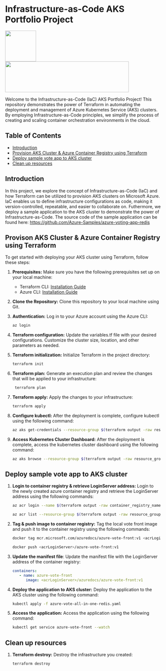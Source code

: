 # Infrastructure-as-Code AKS Portfolio Project

<div style="display: inline-block;">
   <img src="https://upload.wikimedia.org/wikipedia/commons/thumb/f/fa/Microsoft_Azure.svg/300px-Microsoft_Azure.svg.png" width="100" height="100" style="margin-right: 50px;">
   <img src="https://upload.wikimedia.org/wikipedia/commons/thumb/0/04/Terraform_Logo.svg/600px-Terraform_Logo.svg.png" width="400" height="100">
</div>

Welcome to the Infrastructure-as-Code (IaC) AKS Portfolio Project! This repository demonstrates the power of Terraform in automating the deployment and management of Azure Kubernetes Service (AKS) clusters. By employing Infrastructure-as-Code principles, we simplify the process of creating and scaling container orchestration environments in the cloud.

## Table of Contents

- [Introduction](#introduction)
- [Provision AKS Cluster & Azure Container Registry using Terraform](#provison-aks-cluster--azure-container-registry-using-terraform)
- [Deploy sample vote app to AKS cluster](#deploy-sample-vote-app-to-aks-cluster)
- [Clean up resources](#clean-up-resources)

## Introduction

In this project, we explore the concept of Infrastructure-as-Code (IaC) and how Terraform can be utilized to provision AKS clusters on Microsoft Azure. IaC enables us to define infrastructure configurations as code, making it version-controlled, repeatable, and easier to collaborate on. Futhermore, we deploy a sample application to the AKS cluster to demonstrate the power of Infrastructure-as-Code. The source code of the sample application can be found here: https://github.com/Azure-Samples/azure-voting-app-redis

## Provison AKS Cluster & Azure Container Registry using Terraform

To get started with deploying your AKS cluster using Terraform, follow these steps:

1. **Prerequisites:** Make sure you have the following prerequisites set up on your local machine:
   - Terraform CLI: [Installation Guide](https://learn.hashicorp.com/tutorials/terraform/install-cli)
   - Azure CLI: [Installation Guide](https://docs.microsoft.com/en-us/cli/azure/install-azure-cli)

2. **Clone the Repository:** Clone this repository to your local machine using Git.

3. **Authentication:** Log in to your Azure account using the Azure CLI:

   ```bash
   az login

4. **Terraform configuration:** Update the variables.tf file with your desired configurations. Customize the cluster size, location, and other parameters as needed.

5. **Terraform initialization:** Initialize Terraform in the project directory:

   ```bash
   terraform init

6. **Terraform plan:** Generate an execution plan and review the changes that will be applied to your infrastructure:

   ```bash
    terraform plan

7. **Terraform apply:** Apply the changes to your infrastructure:

   ```bash
   terraform apply

8. **Configure kubectl:** After the deployment is complete, configure kubectl using the following command:

    ```bash
    az aks get-credentials --resource-group $(terraform output -raw resource_group_name) --name $(terraform output -raw kubernetes_cluster_name)

9. **Access Kubernetes Cluster Dashboard:** After the deployment is complete, access the kubernetes cluster dashboard using the following command:

    ```bash
    az aks browse --resource-group $(terraform output -raw resource_group_name) --name $(terraform output -raw kubernetes_cluster_name)

## Deploy sample vote app to AKS cluster

1. **Login to container registry & retrieve LoginServer address:** Login to the newly created azure container registry and retrieve the LoginServer address using the following commands: 

   ```bash
   az acr login --name $(terraform output -raw container_registry_name)

   az acr list --resource-group $(terraform output -raw resource_group_name) --query "[].{acrLoginServer:loginServer}" --output table

2. **Tag & push image to container registry:** Tag the local vote front image and push it to the container registry using the following commands:

   ```bash
   docker tag mcr.microsoft.com/azuredocs/azure-vote-front:v1 <acrLoginServer>/azure-vote-front:v1

   docker push <acrLoginServer>/azure-vote-front:v1

3. **Update the manifest file**: Update the manifest file with the LoginServer address of the container registry:

   ```yaml
   containers:
      - name: azure-vote-front
         image: <acrLoginServer>/azuredocs/azure-vote-front:v1
   ```

4. **Deploy the application to AKS cluster:** Deploy the application to the AKS cluster using the following command:

   ```bash
   kubectl apply -f azure-vote-all-in-one-redis.yaml

5. **Access the application:** Access the application using the following command:

   ```bash
   kubectl get service azure-vote-front --watch

## Clean up resources

1. **Terraform destroy:** Destroy the infrastructure you created:

   ```bash
   terraform destroy
